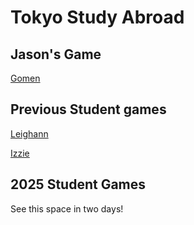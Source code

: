 # Tokyo Study Abroad

## Jason's Game
[Gomen](Gomen_6.html)

## Previous Student games
[Leighann](Leighann.html)

[Izzie](Izzie.html)

## 2025 Student Games
See this space in two days!
